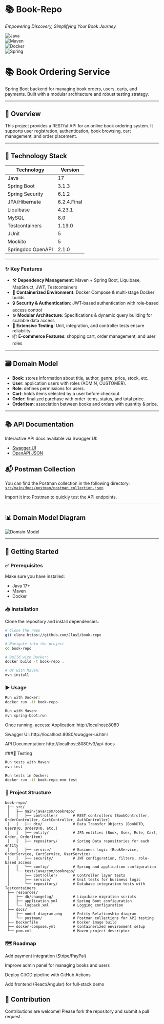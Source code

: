 # 📚 Book-Repo
*Empowering Discovery, Simplifying Your Book Journey*

![Java](https://img.shields.io/badge/Java-17-blue?logo=java)  
![Maven](https://img.shields.io/badge/Maven-Build-orange?logo=apachemaven)  
![Docker](https://img.shields.io/badge/Docker-Containerization-blue?logo=docker)  
![Spring](https://img.shields.io/badge/Spring-Boot-brightgreen?logo=springboot)  

# 📚 Book Ordering Service

Spring Boot backend for managing book orders, users, carts, and payments. Built with a modular architecture and robust testing strategy.

---

## 🚀 Overview

This project provides a RESTful API for an online book ordering system. It supports user registration, authentication, book browsing, cart management, and order placement.

---

## 🧰 Technology Stack

| Technology       | Version       |
|------------------|---------------|
| Java             | 17            |
| Spring Boot      | 3.1.3         |
| Spring Security  | 6.1.2         |
| JPA/Hibernate    | 6.2.4.Final   |
| Liquibase        | 4.23.1        |
| MySQL            | 8.0           |
| Testcontainers   | 1.19.0        |
| JUnit            | 5             |
| Mockito          | 5             |
| Springdoc OpenAPI| 2.1.0         |

---

### ✨ Key Features  
- 🛠 **Dependency Management**: Maven + Spring Boot, Liquibase, MapStruct, JWT, Testcontainers  
- 🐳 **Containerized Environment**: Docker Compose & multi-stage Docker builds  
- 🔒 **Security & Authentication**: JWT-based authentication with role-based access control  
- ⚙ **Modular Architecture**: Specifications & dynamic query building for scalable data access  
- 🧪 **Extensive Testing**: Unit, integration, and controller tests ensure reliability  
- 📦 **E-commerce Features**: shopping cart, order management, and user roles  

---

## 🗃 Domain Model  
- **Book**: stores information about title, author, genre, price, stock, etc.  
- **User**: application users with roles (ADMIN, CUSTOMER).  
- **Role**: defines permissions for users.  
- **Cart**: holds items selected by a user before checkout.  
- **Order**: finalized purchase with order items, status, and total price.  
- **OrderItem**: association between books and orders with quantity & price.

---

## 📚 API Documentation

Interactive API docs available via Swagger UI:  
- [Swagger UI](http://localhost:8080/swagger-ui/index.html)  
- [OpenAPI JSON](src/main/java/bookrepo/docs/swagger/api-docs.json)

## 📬 Postman Collection

You can find the Postman collection in the following directory:  
[`src/main/docs/postman/postman_collection.json`](src/main/docs/postman/postman_collection.json)

Import it into Postman to quickly test the API endpoints.

---
## 📊 Domain Model Diagram

![Domain Model](src/main/docs/swagger/model-diagram.png)

---

## 🚀 Getting Started  

### ✅ Prerequisites  
Make sure you have installed:  
- Java 17+  
- Maven  
- Docker  

### 📥 Installation  
Clone the repository and install dependencies:  

```bash
# Clone the repo
git clone https://github.com/JlusS/book-repo

# Navigate into the project
cd book-repo

# Build with Docker:
docker build -t book-repo .

# Or with Maven:
mvn install
```
### ▶️ Usage
```bash
Run with Docker:
docker run -it book-repo

Run with Maven:
mvn spring-boot:run

```
Once running, access:
Application: http://localhost:8080

Swagger UI: http://localhost:8080/swagger-ui.html

API Documentation: http://localhost:8080/v3/api-docs

###🧪 Testing
```bash
Run tests with Maven:
mvn test

Run tests in Docker:
docker run -it book-repo mvn test
```
### 📁 Project Structure
```
book-repo/
 ├── src/
 │   ├── main/java/com/bookrepo/
 │   │   ├── controller/       # REST controllers (BookController, OrderController, CartController, AuthController)
 │   │   ├── dto/              # Data Transfer Objects (BookDTO, UserDTO, OrderDTO, etc.)
 │   │   ├── entity/           # JPA entities (Book, User, Role, Cart, Order, OrderItem)
 │   │   ├── repository/       # Spring Data repositories for each entity
 │   │   ├── service/          # Business logic (BookService, OrderService, CartService, UserService)
 │   │   ├── security/         # JWT configuration, filters, role-based access
 │   │   └── config/           # Spring and application configuration
 │   └── test/java/com/bookrepo/
 │       ├── controller/       # Controller layer tests
 │       ├── service/          # Unit tests for business logic
 │       └── repository/       # Database integration tests with Testcontainers
 ├── resources/
 │   ├── db/changelog/         # Liquibase migration scripts
 │   ├── application.yml       # Spring Boot configuration
 │   └── logback.xml           # Logging configuration
 ├── docs/
 │   ├── model-diagram.png     # Entity-Relationship diagram
 │   └── postman/              # Postman collections for API testing
 ├── Dockerfile                # Docker image build
 ├── docker-compose.yml        # Containerized environment setup
 └── pom.xml                   # Maven project descriptor
```
### 🗺 Roadmap

Add payment integration (Stripe/PayPal)

Improve admin panel for managing books and users

Deploy CI/CD pipeline with GitHub Actions

Add frontend (React/Angular) for full-stack demo


## 🤝 Contribution
Contributions are welcome! Please fork the repository and submit a pull request.
